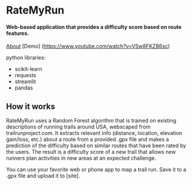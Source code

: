 # RateMyRun

#### Web-based application that provides a difficulty score based on route features. 

[About](https://docs.google.com/presentation/d/1c3w7a2jl3yOn5c4sGImYtmCMqDOdIV-y/edit#slide=id.p1)
[Demo] (https://www.youtube.com/watch?v=VSw8FKZB6sc)

python libraries:
- scikit-learn
- requests
- streamlit
- pandas

## How it works
RateMyRun uses a Random Forest algorithm that is trained on existing descriptions of running trails around USA, webscaped from trailrunproject.com. It extracts relevant info (distance, location, elevation gain/loss, etc.) about a route from a provided .gpx file and makes a prediction of the difficulty based on similar routes that have been rated by the users. The result is a difficulty score of a new trail that allows new runners plan activities in new areas at an expected challenge.

You can use your favorite web or phone app to map a trail run. Save it to a .gpx file and upload it to [site]. 
